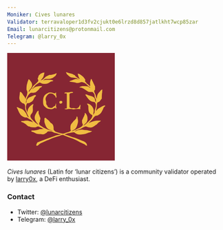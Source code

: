 ```yaml
---
Moniker: Cives lunares
Validator: terravaloper1d3fv2cjukt0e6lrzd8d857jatlkht7wcp85zar
Email: lunarcitizens@protonmail.com
Telegram: @larry_0x
---
```


<img src="logo.png" width="250" height="250" />

_Cives lunares_ (Latin for &lsquo;lunar citizens&rsquo;) is a community validator operated by [larry0x](https://twitter.com/larry0x), a DeFi enthusiast.

### Contact

- Twitter: [@lunarcitizens](https://twitter.com/lunarcitizens)
- Telegram: [@larry_0x](https://t.me/larry_0x)
